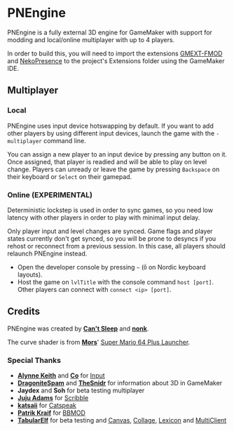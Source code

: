 # PNEngine

PNEngine is a fully external 3D engine for GameMaker with support for modding
and local/online multiplayer with up to 4 players.

In order to build this, you will need to import the extensions
[GMEXT-FMOD](https://github.com/YoYoGames/GMEXT-FMOD)
and [NekoPresence](https://github.com/nkrapivin/NekoPresence) to the project's
Extensions folder using the GameMaker IDE.

## Multiplayer

### Local

PNEngine uses input device hotswapping by default. If you want to add other
players by using different input devices, launch the game with the
`-multiplayer` command line.

You can assign a new player to an input device by pressing any button on it.
Once assigned, that player is readied and will be able to play on level change.
Players can unready or leave the game by pressing `Backspace` on their keyboard
or `Select` on their gamepad.

### Online (EXPERIMENTAL)

Deterministic lockstep is used in order to sync games, so you need low latency
with other players in order to play with minimal input delay.

Only player input and level changes are synced. Game flags and player states
currently don't get synced, so you will be prone to desyncs if you rehost or
reconnect from a previous session. In this case, all players should relaunch
PNEngine instead.

- Open the developer console by pressing `~` (`Ö` on Nordic keyboard layouts).
- Host the game on `lvlTitle` with the console command `host [port]`. Other players can connect with `connect <ip> [port]`.

## Credits

PNEngine was created by **[Can't Sleep](https://cantsleep.cc)** and **[nonk](https://nonk.dev)**.

The curve shader is from **[Mors](https://mors-games.com/)**' [Super Mario 64 Plus Launcher](https://github.com/MorsGames/sm64plus-launcher).

### Special Thanks

- **[Alynne Keith](https://offalynne.neocities.org)** and **[Co](https://offalynne.github.io/Input/#/6.0/Credits)** for [Input](https://github.com/offalynne/Input)
- **[DragoniteSpam](https://github.com/DragoniteSpam)** and **[TheSnidr](https://thesnidr.com)** for information about 3D in GameMaker
- **Jaydex** and **Soh** for beta testing multiplayer
- **[Juju Adams](http://www.jujuadams.com)** for [Scribble](https://github.com/JujuAdams/Scribble)
- **[katsaii](https://www.katsaii.com)** for [Catspeak](https://www.katsaii.com/catspeak-lang)
- **[Patrik Kraif](https://github.com/kraifpatrik)** for [BBMOD](https://blueburn.cz/bbmod)
- **[TabularElf](https://tabularelf.com)** for beta testing and [Canvas](https://github.com/tabularelf/Canvas), [Collage](https://github.com/tabularelf/Collage), [Lexicon](https://github.com/tabularelf/lexicon) and [MultiClient](https://github.com/tabularelf/MultiClient)
